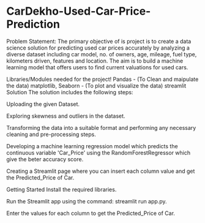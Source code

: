 # CarDekho-Used-Car-Price-Prediction
Problem Statement:
The primary objective of is project is to create a data science solution for predicting used car prices accurately by analyzing a diverse dataset including car model, no. of owners, age, mileage, fuel type, kilometers driven, features and location. The aim is to build a machine learning model that offers users to find current valuations for used cars.

Libraries/Modules needed for the project!
Pandas - (To Clean and maipulate the data)
matplotlib, Seaborn - (To plot and visualize the data)
streamlit
Solution
The solution includes the following steps:

Uploading the given Dataset.

Exploring skewness and outliers in the dataset.

Transforming the data into a suitable format and performing any necessary cleaning and pre-processing steps.

Developing a machine learning regression model which predicts the continuous variable 'Car_Price' using the RandomForestRegressor which give the beter accuracy score.

Creating a Streamlit page where you can insert each column value and get the Predicted_Price of Car.

Getting Started
Install the required libraries.

Run the Streamlit app using the command: streamlit run app.py.

Enter the values for each column to get the Predicted_Price of Car.
